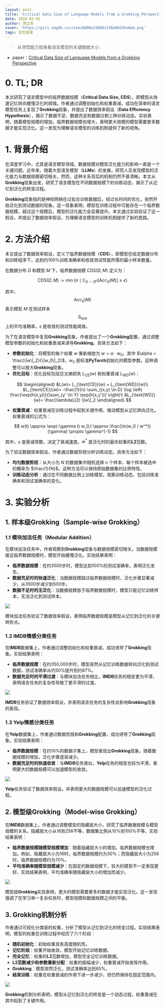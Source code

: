 ```yaml
---
layout: post
title: 'Critical Data Size of Language Models from a Grokking Perspective'
date: 2024-02-02
author: 郑之杰
cover: 'https://pic1.imgdb.cn/item/6800a23688c538a9b5d5e6eb.png'
tags: 论文阅读
---
```


> 从领悟能力视角看语言模型的关键数据大小.

- paper：[Critical Data Size of Language Models from a Grokking Perspective](https://arxiv.org/abs/2401.10463)

# 0. TL; DR
本文研究了语言模型中的临界数据规模（**Critical Data Size, CDS**），即模型从快速记忆转向缓慢泛化的阈值。作者通过调整初始化和权重衰减，成功在简单的语言模型任务上复现了**Grokking**现象，并提出了数据效率假设（**Data Efficiency Hypothesis**），揭示了数据不足、数据充足和数据过剩三种训练动态。实验表明，随着模型规模的增加，临界数据规模也增大，表明更大规模的模型需要更多数据才能实现泛化。这一发现为理解语言模型的训练机制提供了新的视角。

# 1. 背景介绍
在深度学习中，尤其是语言模型领域，数据规模对模型泛化能力的影响一直是一个关键问题。近年来，随着大型语言模型（**LLMs**）的发展，研究人员发现模型的泛化能力与数据规模密切相关。然而，这种关系背后的机制仍然不甚清晰。本文从**Grokking**现象出发，研究了语言模型在不同数据规模下的训练动态，揭示了从记忆到泛化的转变过程。

**Grokking**现象指的是神经网络在过拟合训练数据后，经过长时间的优化，突然开始泛化到测试数据的现象。这一现象表明，模型在训练过程中可能存在一个临界数据规模，超过这个规模后，模型的泛化能力会显著提升。本文通过实验验证了这一假设，并提出了数据效率假设，为理解语言模型的训练机制提供了新的思路。

# 2. 方法介绍

本文提出了数据效率假设，定义了临界数据规模（**CDS**），即模型在给定数据分布和训练程序下，达到约100%训练准确率和收敛测试性能所需的最小样本数量。

在数据分布 $D$ 和模型 $M$ 下，临界数据规模 $\text{CDS}(D,M)$ 定义为：

$$
\text{CDS}(D,M) := \min \{ n \mid \mathbb{E}_{S \sim D^n} [\text{Acc}_S(M)] \geq \epsilon \}
$$


其中，$$\text{Acc}_S(M)$$ 表示模型 $M$ 在测试样本 $$S_{\text{test}}$$ 上的平均准确率，$\epsilon$ 是收敛的测试性能阈值。

为了在语言模型中复现**Grokking**现象，作者提出了一个**Grokking**配置，通过调整模型参数的初始化和权重衰减来诱导**Grokking**。具体方法如下：

- **参数初始化**：将模型的每个权重 $w$ 重新缩放为 $w = \alpha \cdot w_0$，其中 $\alpha = \frac{\|w\|_2}{\|w_0\|_2}$，$w_0$ 是标准**PyTorch**初始化的模型参数。这种调整可以放大**Grokking**现象。
- **优化目标**：优化目标包括交叉熵损失 $L_{\text{CE}}(w)$ 和权重衰减 $L_{\text{WD}}(w)$：

$$
\begin{aligned}
 &L(w)= L_{\text{CE}}(w) + L_{\text{WD}}(w)\\
 &L_{\text{CE}}(w)= -\frac{1}{n} \sum_{(x,y) \in D} \log \left( \frac{\exp(h(x,y))}{\sum_{y' \in Y} \exp(h(x,y'))} \right)\\
 &L_{\text{WD}}(w)= \frac{\lambda}{2} \|w\|_2
\end{aligned}
$$


- **权重衰减**：权重衰减在训练过程中起到关键作用，推动模型从记忆转向泛化。权重衰减的公式为：

$$
w(t) \approx \exp(-\gamma t) w_0,t \approx \frac{\ln(w_0 / w^*)}{\gamma} \propto \gamma^{-1}
$$

其中，$\gamma$ 是衰减常数，决定了衰减速度。$w^*$ 是泛化时的最优权重的**L2**范数。

为了验证数据效率假设，作者通过数据剪枝分析训练动态。具体方法如下：
- **均匀数据剪枝**：从大小为 $N$ 的数据集中随机选择 $n$ 个样本，每个样本被选中的概率为 $\frac{1}{N}$。这种方法可以保持原始数据集的比例特性。
- **训练动态分析**：通过在不同数据比例上训练模型，观察训练动态，包括训练准确率和测试准确率的变化。

# 3. 实验分析

## 1. 样本级Grokking（Sample-wise Grokking）

### 1.1 模块加法任务（Modular Addition）

在模块加法任务中，作者观察到**Grokking**现象与数据规模密切相关。当数据规模接近临界数据规模时，模型开始缓慢泛化。实验结果表明：
- **临界数据规模**：在约3500步时，模型达到100%的测试准确率，表明泛化发生。
- **数据充足时的快速泛化**：当数据规模超过临界数据规模时，泛化步骤显著减少，从3500步减少到500步。
- **数据不足时的无泛化**：当数据规模低于临界数据规模时，模型只能记忆训练样本，无法泛化到测试样本。

![](https://pic1.imgdb.cn/item/6824077f58cb8da5c8f1119c.png)

模块加法任务验证了数据效率假设，表明临界数据规模是模型从记忆到泛化的关键转折点。

### 1.2 IMDB情感分类任务
在**IMDB**数据集上，作者通过调整初始化和权重衰减，成功诱导了**Grokking**现象。实验结果表明：
- **临界数据规模**：在约350,000步时，模型突然从记忆训练数据转向泛化到测试数据，测试准确率从约50%提升到约87%。
- **数据充足时的平滑过渡**：与模块加法任务相比，**IMDB**任务的相变更为平滑，表明语言任务的复杂性导致了更平滑的过渡。

![](https://pic1.imgdb.cn/item/682407da58cb8da5c8f1133c.png)

**IMDB**任务验证了数据效率假设，并表明语言任务的复杂性会影响**Grokking**现象的表现。

### 1.3 Yelp情感分类任务
在**Yelp**数据集上，作者通过数据剪枝和**Grokking**配置，成功诱导了**Grokking**现象。实验结果表明：
- **临界数据规模**：在约10%的数据子集上，模型表现出**Grokking**现象。随着数据规模的增加，泛化步骤逐渐减少。
- **数据充足时的快速收敛**：与**IMDB**任务类似，**Yelp**任务的相变也较为平滑，表明更大的数据规模可以加速模型的收敛。

![](https://pic1.imgdb.cn/item/6824080f58cb8da5c8f11464.png)

**Yelp**任务验证了数据效率假设，并表明更大的数据规模可以加速模型的泛化过程。

## 2. 模型级Grokking（Model-wise Grokking）

在**IMDB**数据集上，作者通过调整模型的隐藏层大小，研究了临界数据规模与模型规模的关系。隐藏层大小从16到256不等，数据集比例从10%到100%不等。实验结果表明：
- **临界数据规模随模型规模增加**：随着隐藏层大小的增加，临界数据规模也增加。例如，隐藏层大小为16时，临界数据规模约为30%；而隐藏层大小为256时，临界数据规模约为70%。
- **平均准确率随模型规模减少**：在固定的数据规模下，较大的模型不一定表现更好。实验结果表明，平均准确率随隐藏层大小的增加而减少。

![](https://pic1.imgdb.cn/item/6824086858cb8da5c8f1159e.png)

模型级**Grokking**实验表明，更大的模型需要更多的数据才能实现泛化。这一发现强调了在学习单一复杂任务时，模型规模和数据规模之间的平衡。

## 3. Grokking机制分析
作者通过可视化分类层的权重，分析了模型从记忆到泛化的转变过程。实验结果表明，模型的权重在训练过程中经历了六个阶段：
- **随机初始化**：初始权重具有高度随机性。
- **记忆阶段**：权重开始收敛，模型开始记忆训练数据。
- **完全记忆**：权重的**L2**范数增加，模型完全记忆训练数据。
- **L2范数减少和参数重新分配**：权重的振幅减少，权重衰减开始发挥作用。
- **Grokking**：模型突然泛化，测试准确率达到85%。
- **结束训练**：权重在权重衰减的作用下进一步减少，但仍然保持在固定范围内。

![](https://pic1.imgdb.cn/item/682408ad58cb8da5c8f116a0.png)

**Grokking**机制分析表明，模型从记忆到泛化的转变是一个动态过程，权重衰减在其中起到了关键作用。
